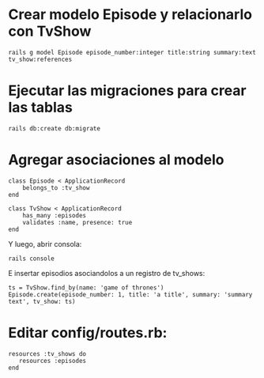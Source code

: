 # Crear modelo Episode y relacionarlo con TvShow
    rails g model Episode episode_number:integer title:string summary:text tv_show:references

# Ejecutar las migraciones para crear las tablas
    rails db:create db:migrate
    
# Agregar asociaciones al modelo
```
class Episode < ApplicationRecord
    belongs_to :tv_show
end
```
```
class TvShow < ApplicationRecord
    has_many :episodes
    validates :name, presence: true
end
```    
Y luego, abrir consola:
```
rails console
```	
E insertar episodios asociandolos a un registro de tv_shows:
```
ts = TvShow.find_by(name: 'game of thrones')
Episode.create(episode_number: 1, title: 'a title', summary: 'summary text', tv_show: ts)
```
# Editar config/routes.rb:
```
resources :tv_shows do
   resources :episodes
end
```	
